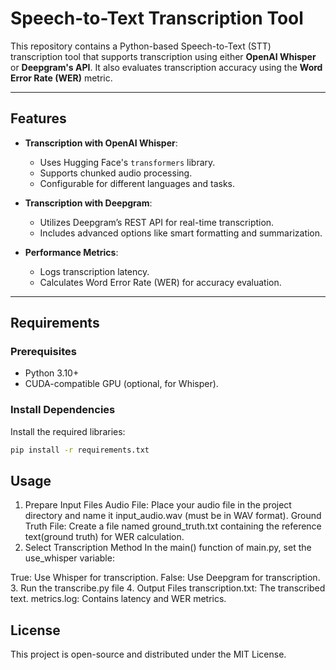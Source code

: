 # Speech-to-Text Transcription Tool

This repository contains a Python-based Speech-to-Text (STT) transcription tool that supports transcription using either **OpenAI Whisper** or **Deepgram's API**. It also evaluates transcription accuracy using the **Word Error Rate (WER)** metric.

---

## Features

- **Transcription with OpenAI Whisper**:
  - Uses Hugging Face's `transformers` library.
  - Supports chunked audio processing.
  - Configurable for different languages and tasks.

- **Transcription with Deepgram**:
  - Utilizes Deepgram’s REST API for real-time transcription.
  - Includes advanced options like smart formatting and summarization.

- **Performance Metrics**:
  - Logs transcription latency.
  - Calculates Word Error Rate (WER) for accuracy evaluation.

---

## Requirements

### Prerequisites

- Python 3.10+
- CUDA-compatible GPU (optional, for Whisper).

### Install Dependencies

Install the required libraries:
```bash
pip install -r requirements.txt
```

## Usage
1. Prepare Input Files
Audio File: Place your audio file in the project directory and name it input_audio.wav (must be in WAV format).
Ground Truth File: Create a file named ground_truth.txt containing the reference text(ground truth) for WER calculation.
2. Select Transcription Method
In the main() function of main.py, set the use_whisper variable:

True: Use Whisper for transcription.
False: Use Deepgram for transcription.
3. Run the transcribe.py file
4. Output Files
transcription.txt: The transcribed text.
metrics.log: Contains latency and WER metrics.
## License
This project is open-source and distributed under the MIT License.